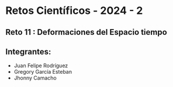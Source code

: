 # Retos Científicos - 2024 - 2
## Reto 11 : Deformaciones del Espacio tiempo
## Integrantes: 
+ Juan Felipe Rodríguez
+ Gregory García Esteban
+ Jhonny Camacho

